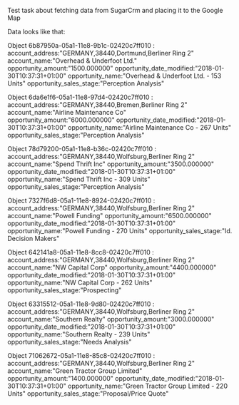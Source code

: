 Test task about fetching data from SugarCrm 
and placing it to the Google Map

Data looks like that: 

Object
6b87950a-05a1-11e8-9b1c-02420c7ff010
:
account_address:"GERMANY,38440,Dortmund,Berliner Ring 2"
account_name:"Overhead & Underfoot Ltd."
opportunity_amount:"1500.000000"
opportunity_date_modified:"2018-01-30T10:37:31+01:00"
opportunity_name:"Overhead & Underfoot Ltd. - 153 Units"
opportunity_sales_stage:"Perception Analysis"


Object
6da6e1f6-05a1-11e8-97d4-02420c7ff010
:
account_address:"GERMANY,38440,Bremen,Berliner Ring 2"
account_name:"Airline Maintenance Co"
opportunity_amount:"6000.000000"
opportunity_date_modified:"2018-01-30T10:37:31+01:00"
opportunity_name:"Airline Maintenance Co - 267 Units"
opportunity_sales_stage:"Perception Analysis"


Object
78d79200-05a1-11e8-b36c-02420c7ff010
:
account_address:"GERMANY,38440,Wolfsburg,Berliner Ring 2"
account_name:"Spend Thrift Inc"
opportunity_amount:"3500.000000"
opportunity_date_modified:"2018-01-30T10:37:31+01:00"
opportunity_name:"Spend Thrift Inc - 309 Units"
opportunity_sales_stage:"Perception Analysis"

Object
7327f6d8-05a1-11e8-8924-02420c7ff010
:
account_address:"GERMANY,38440,Wolfsburg,Berliner Ring 2"
account_name:"Powell Funding"
opportunity_amount:"6500.000000"
opportunity_date_modified:"2018-01-30T10:37:31+01:00"
opportunity_name:"Powell Funding - 270 Units"
opportunity_sales_stage:"Id. Decision Makers"


Object
642141a8-05a1-11e8-8cc8-02420c7ff010
:
account_address:"GERMANY,38440,Wolfsburg,Berliner Ring 2"
account_name:"NW Capital Corp"
opportunity_amount:"4400.000000"
opportunity_date_modified:"2018-01-30T10:37:31+01:00"
opportunity_name:"NW Capital Corp - 262 Units"
opportunity_sales_stage:"Prospecting"


Object
63315512-05a1-11e8-9d80-02420c7ff010
:
account_address:"GERMANY,38440,Wolfsburg,Berliner Ring 2"
account_name:"Southern Realty"
opportunity_amount:"3000.000000"
opportunity_date_modified:"2018-01-30T10:37:31+01:00"
opportunity_name:"Southern Realty - 239 Units"
opportunity_sales_stage:"Needs Analysis"


Object
71062672-05a1-11e8-85c8-02420c7ff010
:
account_address:"GERMANY,38440,Wolfsburg,Berliner Ring 2"
account_name:"Green Tractor Group Limited"
opportunity_amount:"1400.000000"
opportunity_date_modified:"2018-01-30T10:37:31+01:00"
opportunity_name:"Green Tractor Group Limited - 220 Units"
opportunity_sales_stage:"Proposal/Price Quote"
